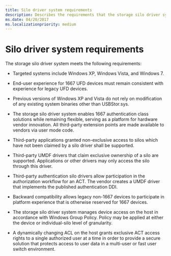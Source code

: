 ```yaml
---
title: Silo driver system requirements
description: Describes the requirements that the storage silo driver system meets
ms.date: 04/20/2017
ms.localizationpriority: medium
---
```


# Silo driver system requirements

The storage silo driver system meets the following requirements:

- Targeted systems include Windows XP, Windows Vista, and Windows 7.

- End-user experience for 1667 UFD devices must remain consistent with experience for legacy UFD devices.

- Previous versions of Windows XP and Vista do not rely on modification of any existing system binaries other than USBStor.sys.

- The storage silo driver system enables 1667 authentication class solutions while remaining flexible, serving as a platform for hardware vendor innovation. All third-party extension points are made available to vendors via user mode code.

- Third-party applications granted non-exclusive access to silos which have not been claimed by a silo driver shall be supported.

- Third-party UMDF drivers that claim exclusive ownership of a silo are supported. Applications or other drivers may only access the silo through this driver.

- Third-party authentication silo drivers allow participation in the authorization workflow for an ACT. The vendor creates a UMDF driver that implements the published authentication DDI.

- Backward compatibility allows legacy non-1667 devices to participate in platform experience that is otherwise reserved for 1667 devices.

- The storage silo driver system manages device access on the host in accordance with Windows Group Policy. Policy may be applied at either the device or individual-silo level of granularity.

- A dynamically changing ACL on the host grants exclusive ACT access rights to a single authorized user at a time in order to provide a secure solution that protects access to user data in a multi-user or fast user switch environment.
